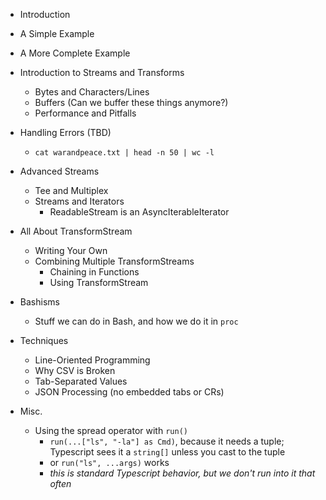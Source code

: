 - Introduction
- A Simple Example
- A More Complete Example
- Introduction to Streams and Transforms
    - Bytes and Characters/Lines
    - Buffers (Can we buffer these things anymore?)
    - Performance and Pitfalls
- Handling Errors (TBD)
    - `cat warandpeace.txt | head -n 50 | wc -l`
- Advanced Streams
    - Tee and Multiplex
    - Streams and Iterators
        - ReadableStream is an AsyncIterableIterator
- All About TransformStream
    - Writing Your Own
    - Combining Multiple TransformStreams
        - Chaining in Functions
        - Using TransformStream
- Bashisms
    - Stuff we can do in Bash, and how we do it in `proc`
- Techniques
    - Line-Oriented Programming
    - Why CSV is Broken
    - Tab-Separated Values
    - JSON Processing (no embedded tabs or CRs)


- Misc.
    - Using the spread operator with `run()`
        - `run(...["ls", "-la"] as Cmd)`, because it needs a tuple; Typescript sees it a `string[]` unless you cast to the tuple
        - or `run("ls", ...args)` works
        - _this is standard Typescript behavior, but we don't run into it that often_
 

 